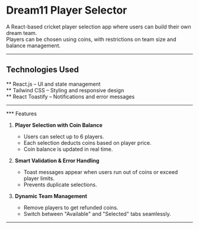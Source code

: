 #  Dream11 Player Selector

A React-based cricket player selection app where users can build their own dream team.  
Players can be chosen using coins, with restrictions on team size and balance management.

---

##  Technologies Used
** React.js – UI and state management  
** Tailwind CSS – Styling and responsive design  
** React Toastify – Notifications and error messages  

---

*** Features
1. **Player Selection with Coin Balance**  
   - Users can select up to 6 players.  
   - Each selection deducts coins based on player price.  
   - Coin balance is updated in real time.

2. **Smart Validation & Error Handling**  
   - Toast messages appear when users run out of coins or exceed player limits.  
   - Prevents duplicate selections.

3. **Dynamic Team Management**  
   - Remove players to get refunded coins.  
   - Switch between "Available" and "Selected" tabs seamlessly.  

---